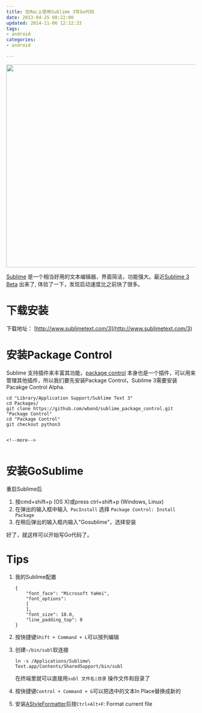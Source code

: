 ```yaml
---
title: 在Mac上使用Sublime 3写Go代码
date: 2013-04-25 08:22:00
updated: 2014-11-06 12:12:33
tags: 
- android
categories: 
- android

---
```

<img src="http://www.sublimetext.com/anim/rename2_packed.png" width="540"/>

[Sublime](http://www.sublimetext.com) 是一个相当好用的文本编辑器，界面简洁，功能强大。最近[Sublime 3 Beta](http://www.sublimetext.com/3) 出来了, 体验了一下，发现启动速度比之前快了很多。


<!--more-->


# 下载安装

下载地址： [http://www.sublimetext.com/3](http://www.sublimetext.com/3)

# 安装Package Control

Sublime 支持插件来丰富其功能，[package control](http://wbond.net/sublime_packages/package_control) 本身也是一个插件，可以用来管理其他插件，所以我们要先安装Package Control，Sublime 3需要安装Pacakge Control Alpha.

```
cd "Library/Application Support/Sublime Text 3"
cd Packages/
git clone https://github.com/wbond/sublime_package_control.git "Package Control"
cd "Package Control"
git checkout python3


<!--more-->


```

# 安装GoSublime

重启Sublime后

1. 按cmd+shift+p (OS X)或press ctrl+shift+p (Windows, Linux)
2. 在弹出的输入框中输入` PacInstall` 选择 `Package Control: Install Package`
3. 在稍后弹出的输入框内输入"Gosublime"，选择安装

好了，就这样可以开始写Go代码了。


# Tips

1. 我的Sublime配置

	```
	{
		"font_face": "Microsoft YaHei",
		"font_options":
		[
		],
		"font_size": 18.0,
	    "line_padding_top": 0
	}
	```

2. 按快捷键`Shift + Command + L`可以按列编辑

3. 创建`~/bin/subl`软连接

	```
	ln -s /Applications/Sublime\ Text.app/Contents/SharedSupport/bin/subl 
	```
	在终端里就可以直接用`subl 文件名|目录` 操作文件和目录了

4. 按快捷键`Control + Command + G`可以把选中的文本In Place替换成新的

5. 安装[AStyleFormatter](https://github.com/timonwong/SublimeAStyleFormatter)后按`Ctrl+Alt+F`: Format current file
